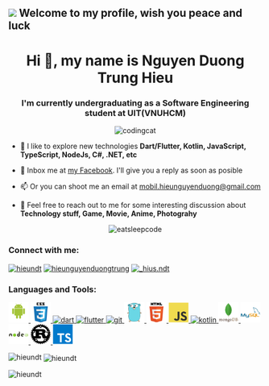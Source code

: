 <h2> <img src="https://emojis.slackmojis.com/emojis/images/1588315024/8823/hyperkitty.gif?1588315024" width="30" /> Welcome to my profile, wish you peace and luck </h2>
<h1 align="center">Hi 👋, my name is Nguyen Duong Trung Hieu</h1>
<h3 align="center">I'm currently undergraduating as a Software Engineering student at UIT(VNUHCM)</h3>

<div align="center">
<img src="https://github.com/hieundt/hieundt/blob/main/coding%20cat%20gif.gif" alt="codingcat" width="500" height="500" />
</div>

- 🌱 I like to explore new technologies **Dart/Flutter, Kotlin, JavaScript, TypeScript, NodeJs, C#, .NET, etc**

- 📝 Inbox me at <a href="https://www.facebook.com/hieunguyenduongtrung"> my Facebook</a>. I'll give you a reply as soon as posible

- 📫 Or you can shoot me an email at <a href="mailto:mobil.hieunguyenduong@gmail.com">mobil.hieunguyenduong@gmail.com</a>

- 💬 Feel free to reach out to me for some interesting discussion about **Technology stuff, Game, Movie, Anime, Photograhy**

<div align="center">
<img src="https://github.com/hieundt/hieundt/blob/main/eatsleepcoderepeat.gif" alt="eatsleepcode" width="250" height="250" />
</div>

<h3 align="left">Connect with me:</h3>
<p align="left">
<a href="https://linkedin.com/in/nduongtrunghieu" target="blank"><img align="center" src="https://raw.githubusercontent.com/rahuldkjain/github-profile-readme-generator/master/src/images/icons/Social/linked-in-alt.svg" alt="hieundt" height="30" width="40" /></a>
<a href="https://fb.com/hieunguyenduongtrung" target="blank"><img align="center" src="https://raw.githubusercontent.com/rahuldkjain/github-profile-readme-generator/master/src/images/icons/Social/facebook.svg" alt="hieunguyenduongtrung" height="30" width="40" /></a>
<a href="https://instagram.com/_hius.ndt" target="blank"><img align="center" src="https://raw.githubusercontent.com/rahuldkjain/github-profile-readme-generator/master/src/images/icons/Social/instagram.svg" alt="_hius.ndt" height="30" width="40" /></a>
</p>

<h3 align="left">Languages and Tools:</h3>
<p align="left"> <a href="https://developer.android.com" target="_blank" rel="noreferrer"> <img src="https://raw.githubusercontent.com/devicons/devicon/master/icons/android/android-original-wordmark.svg" alt="android" width="40" height="40"/> </a> <a href="https://www.w3schools.com/css/" target="_blank" rel="noreferrer"> <img src="https://raw.githubusercontent.com/devicons/devicon/master/icons/css3/css3-original-wordmark.svg" alt="css3" width="40" height="40"/> </a> <a href="https://dart.dev" target="_blank" rel="noreferrer"> <img src="https://www.vectorlogo.zone/logos/dartlang/dartlang-icon.svg" alt="dart" width="40" height="40"/> </a> <a href="https://flutter.dev" target="_blank" rel="noreferrer"> <img src="https://www.vectorlogo.zone/logos/flutterio/flutterio-icon.svg" alt="flutter" width="40" height="40"/> </a> <a href="https://git-scm.com/" target="_blank" rel="noreferrer"> <img src="https://www.vectorlogo.zone/logos/git-scm/git-scm-icon.svg" alt="git" width="40" height="40"/> </a> <a href="https://golang.org" target="_blank" rel="noreferrer"> <img src="https://raw.githubusercontent.com/devicons/devicon/master/icons/go/go-original.svg" alt="go" width="40" height="40"/> </a> <a href="https://www.w3.org/html/" target="_blank" rel="noreferrer"> <img src="https://raw.githubusercontent.com/devicons/devicon/master/icons/html5/html5-original-wordmark.svg" alt="html5" width="40" height="40"/> </a> <a href="https://developer.mozilla.org/en-US/docs/Web/JavaScript" target="_blank" rel="noreferrer"> <img src="https://raw.githubusercontent.com/devicons/devicon/master/icons/javascript/javascript-original.svg" alt="javascript" width="40" height="40"/> </a> <a href="https://kotlinlang.org" target="_blank" rel="noreferrer"> <img src="https://www.vectorlogo.zone/logos/kotlinlang/kotlinlang-icon.svg" alt="kotlin" width="40" height="40"/> </a> <a href="https://www.mongodb.com/" target="_blank" rel="noreferrer"> <img src="https://raw.githubusercontent.com/devicons/devicon/master/icons/mongodb/mongodb-original-wordmark.svg" alt="mongodb" width="40" height="40"/> </a> <a href="https://www.mysql.com/" target="_blank" rel="noreferrer"> <img src="https://raw.githubusercontent.com/devicons/devicon/master/icons/mysql/mysql-original-wordmark.svg" alt="mysql" width="40" height="40"/> </a> <a href="https://nodejs.org" target="_blank" rel="noreferrer"> <img src="https://raw.githubusercontent.com/devicons/devicon/master/icons/nodejs/nodejs-original-wordmark.svg" alt="nodejs" width="40" height="40"/> </a> <a href="https://www.rust-lang.org" target="_blank" rel="noreferrer"> <img src="https://raw.githubusercontent.com/devicons/devicon/master/icons/rust/rust-plain.svg" alt="rust" width="40" height="40"/> </a> <a href="https://www.typescriptlang.org/" target="_blank" rel="noreferrer"> <img src="https://raw.githubusercontent.com/devicons/devicon/master/icons/typescript/typescript-original.svg" alt="typescript" width="40" height="40"/> </a> </p>



<p><img align="left" src="https://github-readme-stats.vercel.app/api/top-langs?username=hieundt&show_icons=true&locale=en&layout=compact" alt="hieundt" /></p>

<p>&nbsp;<img align="center" src="https://github-readme-stats.vercel.app/api?username=hieundt&show_icons=true&locale=en" alt="hieundt" /></p>

<p><img align="center" src="https://github-readme-streak-stats.herokuapp.com/?user=hieundt&" alt="hieundt" /></p>
